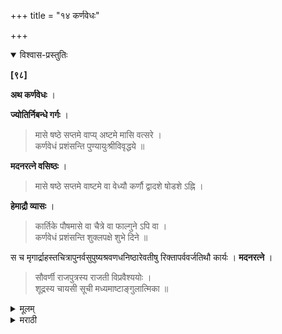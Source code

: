 +++
title = "१४ कर्णवेधः"

+++


<details open><summary>विश्वास-प्रस्तुतिः</summary>

**[९८]**

**अथ कर्णवेधः** ।

**ज्योतिर्निबन्धे गर्गः** ।

> मासे षष्ठे सप्तमे वाप्य् अष्टमे मासि वत्सरे ।  
कर्णवेधं प्रशंसन्ति पुण्यायुःश्रीविवृद्धये ॥

**मदनरत्ने वसिष्ठः** ।

> मासे षष्ठे सप्तमे वाष्टमे वा वेध्यौ कर्णौ द्वादशे षोडशे ऽह्नि ।

**हेमाद्रौ व्यासः** ।

> कार्तिके पौषमासे वा चैत्रे वा फाल्गुने ऽपि वा ।  
कर्णवेधं प्रशंसन्ति शुक्लपक्षे शुभे दिने ॥

स च मृगार्द्राहस्तचित्रापुनर्वसुपुष्यश्रवणधनिष्ठारेवतीषु रिक्तापर्ववर्जतिथौ कार्यः । **मदनरत्ने** ।

> सौवर्णी राजपुत्रस्य राजती विप्रवैश्ययोः ।  
शूद्रस्य चायसी सूची मध्यमाष्टाङ्गुलात्मिका ॥
</details>

<details><summary>मूलम्</summary>

**[९८]**

**अथ कर्णवेधः** ।

**ज्योतिर्निबन्धे गर्गः** ।

> मासे षष्ठे सप्तमे वाप्य् अष्टमे मासि वत्सरे ।  
कर्णवेधं प्रशंसन्ति पुण्यायुःश्रीविवृद्धये ॥

**मदनरत्ने वसिष्ठः** ।

> मासे षष्ठे सप्तमे वाष्टमे वा वेध्यौ कर्णौ द्वादशे षोडशे ऽह्नि ।

**हेमाद्रौ व्यासः** ।

> कार्तिके पौषमासे वा चैत्रे वा फाल्गुने ऽपि वा ।  
कर्णवेधं प्रशंसन्ति शुक्लपक्षे शुभे दिने ॥

स च मृगार्द्राहस्तचित्रापुनर्वसुपुष्यश्रवणधनिष्ठारेवतीषु रिक्तापर्ववर्जतिथौ कार्यः । **मदनरत्ने** ।

> सौवर्णी राजपुत्रस्य राजती विप्रवैश्ययोः ।  
शूद्रस्य चायसी सूची मध्यमाष्टाङ्गुलात्मिका ॥

</details>

<details><summary>मराठी</summary>

यानन्तर कर्णवेध माङ्गतो. पाविषयी ज्योतिर्निबन्धाम्त गर्ग ह्मणतो-"६ व्या, ७ व्या, व्या महिन्यान्त; अथवा वर्षान्ती कान टोचावे. ह्मणजे ते पुण्य, आयुष्य, लक्ष्मी याञ्च्या वृद्धीला कारण होते. अशी त्याची धर्मवेत्ते प्रशंसा करितात." मदनरत्राम्त वसिष्ठ ह्मणतो-"३ व्या, ७ सातव्या, अथवा - ८ व्या महिन्यान्त, किंवा प्रथम १२ व्या अथवा सोळाव्या दिवशीं कर्णवेध करावा." हेमाद्रीत . व्यास ह्मणतो-"कार्तिक, पौष. चैत्र, अथवा फाल्गुन ह्या महिन्याम्त शुक्लपक्षी शुभ दिवशी कर्णवेध करावा असें ऋषि साङ्गतात." तो कर्णवेध मृग, आद्रो. पुनर्वसु, पुष्य, हस्त, चित्रा, श्रवण, धनिष्ठा, रेवती ह्या नऊ नक्षत्रांवर, व चतुर्थी, नवमी, चतुर्दशी, अमावास्या, पौर्णिमा ह्यांवाञ्चून अन्य तिथींवर करावा. कान टोचण्यास मुई कशी असावी त्याविषयी मदनरत्नान्त-"क्षत्रियाम्स सोन्याची, ब्राह्मण व वैश्य याम्स रुप्याची, शूद्राम्स लोखण्डाची असून मध्यम मानाने आठ बोटें लाम्बीची सुयी असावी,' असे साङ्गितले आहे. या प्रकारच्या सुईनें यथाचार कर्णवेध करावा. ॥ 

इति श्रीकमलाकरभट्टविरचिते शूद्रकमलाकरे कर्णवेधः ॥ 

</details>